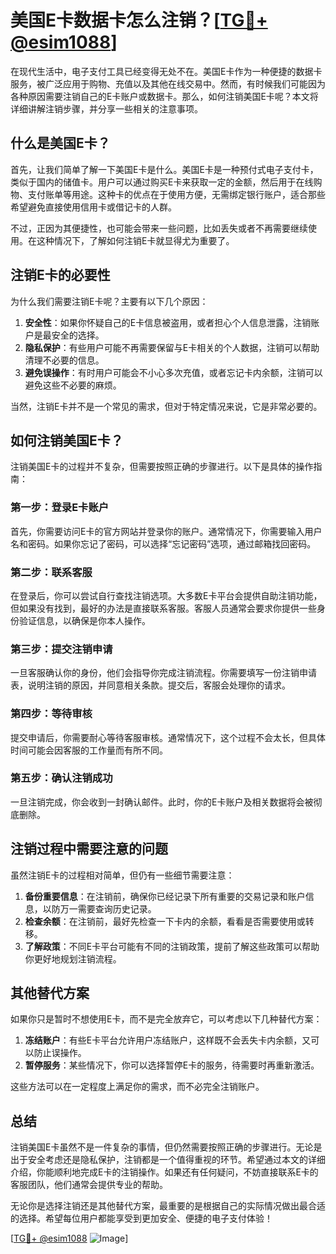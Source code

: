 # 美国E卡数据卡怎么注销？[[TG💪+ @esim1088](https://t.me/s/esim1088)]

在现代生活中，电子支付工具已经变得无处不在。美国E卡作为一种便捷的数据卡服务，被广泛应用于购物、充值以及其他在线交易中。然而，有时候我们可能因为各种原因需要注销自己的E卡账户或数据卡。那么，如何注销美国E卡呢？本文将详细讲解注销步骤，并分享一些相关的注意事项。

## 什么是美国E卡？

首先，让我们简单了解一下美国E卡是什么。美国E卡是一种预付式电子支付卡，类似于国内的储值卡。用户可以通过购买E卡来获取一定的金额，然后用于在线购物、支付账单等用途。这种卡的优点在于使用方便，无需绑定银行账户，适合那些希望避免直接使用信用卡或借记卡的人群。

不过，正因为其便捷性，也可能会带来一些问题，比如丢失或者不再需要继续使用。在这种情况下，了解如何注销E卡就显得尤为重要了。

## 注销E卡的必要性

为什么我们需要注销E卡呢？主要有以下几个原因：

1. **安全性**：如果你怀疑自己的E卡信息被盗用，或者担心个人信息泄露，注销账户是最安全的选择。
2. **隐私保护**：有些用户可能不再需要保留与E卡相关的个人数据，注销可以帮助清理不必要的信息。
3. **避免误操作**：有时用户可能会不小心多次充值，或者忘记卡内余额，注销可以避免这些不必要的麻烦。

当然，注销E卡并不是一个常见的需求，但对于特定情况来说，它是非常必要的。

## 如何注销美国E卡？

注销美国E卡的过程并不复杂，但需要按照正确的步骤进行。以下是具体的操作指南：

### 第一步：登录E卡账户

首先，你需要访问E卡的官方网站并登录你的账户。通常情况下，你需要输入用户名和密码。如果你忘记了密码，可以选择“忘记密码”选项，通过邮箱找回密码。

### 第二步：联系客服

在登录后，你可以尝试自行查找注销选项。大多数E卡平台会提供自助注销功能，但如果没有找到，最好的办法是直接联系客服。客服人员通常会要求你提供一些身份验证信息，以确保是你本人操作。

### 第三步：提交注销申请

一旦客服确认你的身份，他们会指导你完成注销流程。你需要填写一份注销申请表，说明注销的原因，并同意相关条款。提交后，客服会处理你的请求。

### 第四步：等待审核

提交申请后，你需要耐心等待客服审核。通常情况下，这个过程不会太长，但具体时间可能会因客服的工作量而有所不同。

### 第五步：确认注销成功

一旦注销完成，你会收到一封确认邮件。此时，你的E卡账户及相关数据将会被彻底删除。

## 注销过程中需要注意的问题

虽然注销E卡的过程相对简单，但仍有一些细节需要注意：

1. **备份重要信息**：在注销前，确保你已经记录下所有重要的交易记录和账户信息，以防万一需要查询历史记录。
2. **检查余额**：在注销前，最好先检查一下卡内的余额，看看是否需要使用或转移。
3. **了解政策**：不同E卡平台可能有不同的注销政策，提前了解这些政策可以帮助你更好地规划注销流程。

## 其他替代方案

如果你只是暂时不想使用E卡，而不是完全放弃它，可以考虑以下几种替代方案：

1. **冻结账户**：有些E卡平台允许用户冻结账户，这样既不会丢失卡内余额，又可以防止误操作。
2. **暂停服务**：某些情况下，你可以选择暂停E卡的服务，待需要时再重新激活。

这些方法可以在一定程度上满足你的需求，而不必完全注销账户。

## 总结

注销美国E卡虽然不是一件复杂的事情，但仍然需要按照正确的步骤进行。无论是出于安全考虑还是隐私保护，注销都是一个值得重视的环节。希望通过本文的详细介绍，你能顺利地完成E卡的注销操作。如果还有任何疑问，不妨直接联系E卡的客服团队，他们通常会提供专业的帮助。

无论你是选择注销还是其他替代方案，最重要的是根据自己的实际情况做出最合适的选择。希望每位用户都能享受到更加安全、便捷的电子支付体验！

[[TG💪+ @esim1088](https://t.me/s/esim1088) ![Image](https://i.postimg.cc/4NQfJmqS/Snipaste-2025-05-13-00-14-12.png)]